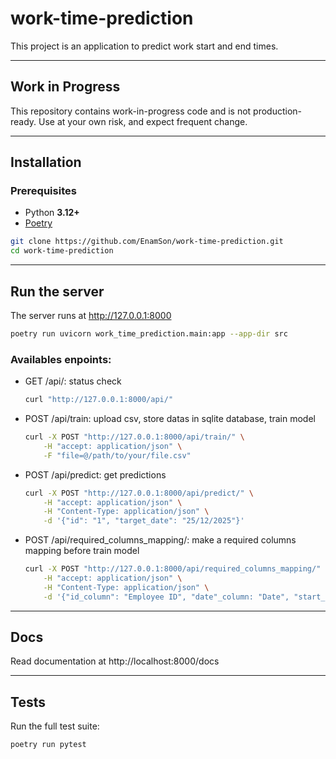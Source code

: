 # work-time-prediction

This project is an application to predict work start and end times.

---

## Work in Progress

This repository contains work-in-progress code and is not production-ready.
Use at your own risk, and expect frequent change.

---

## Installation

### Prerequisites
- Python **3.12+**
- [Poetry](https://python-poetry.org/)

```bash
git clone https://github.com/EnamSon/work-time-prediction.git
cd work-time-prediction
```

---

## Run the server

The server runs at http://127.0.0.1:8000

```bash
poetry run uvicorn work_time_prediction.main:app --app-dir src
```

### Availables enpoints:
- GET /api/: status check

    ```bash
    curl "http://127.0.0.1:8000/api/"
    ```

- POST /api/train: upload csv, store datas in sqlite database, train model

    ```bash
    curl -X POST "http://127.0.0.1:8000/api/train/" \
        -H "accept: application/json" \
        -F "file=@/path/to/your/file.csv"
    ```

- POST /api/predict: get predictions

    ```bash
    curl -X POST "http://127.0.0.1:8000/api/predict/" \
        -H "accept: application/json" \
        -H "Content-Type: application/json" \
        -d '{"id": "1", "target_date": "25/12/2025"}'
    ```

- POST /api/required_columns_mapping/: make a required columns mapping before train model

    ```bash
    curl -X POST "http://127.0.0.1:8000/api/required_columns_mapping/" \
        -H "accept: application/json" \
        -H "Content-Type: application/json" \
        -d '{"id_column": "Employee ID", "date"_column: "Date", "start_time_column": "First Punch", "end_time_column": "Last Punch"}'
    ```

---

## Docs

Read documentation at http://localhost:8000/docs

---

## Tests

Run the full test suite:

```bash
poetry run pytest
```
